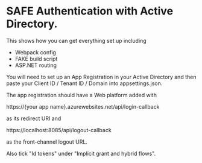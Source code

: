 # SAFE Authentication with Active Directory.

This shows how you can get everything set up including

- Webpack config
- FAKE build script
- ASP.NET routing

You will need to set up an App Registration in your Active Directory and then paste your Client ID / Tenant ID / Domain into appsettings.json.

The app registration should have a Web platform added with

https://{your app name}.azurewebsites.net/api/login-callback

as its redirect URI and

https://localhost:8085/api/logout-callback

as the front-channel logout URL.

Also tick "Id tokens" under "Implicit grant and hybrid flows".

